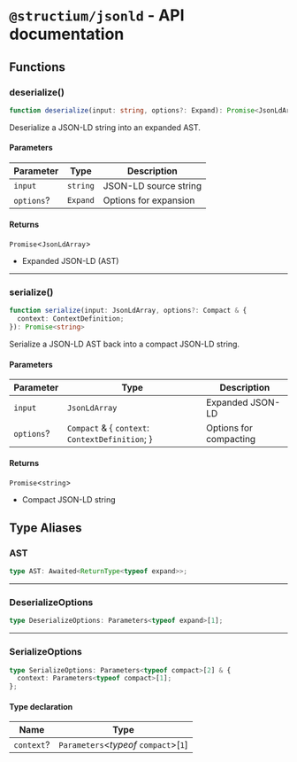 # `@structium/jsonld` - API documentation

## Functions

### deserialize()

```ts
function deserialize(input: string, options?: Expand): Promise<JsonLdArray>
```

Deserialize a JSON-LD string into an expanded AST.

#### Parameters

| Parameter | Type | Description |
| ------ | ------ | ------ |
| `input` | `string` | JSON-LD source string |
| `options`? | `Expand` | Options for expansion |

#### Returns

`Promise`\<`JsonLdArray`\>

- Expanded JSON-LD (AST)

***

### serialize()

```ts
function serialize(input: JsonLdArray, options?: Compact & {
  context: ContextDefinition;
}): Promise<string>
```

Serialize a JSON-LD AST back into a compact JSON-LD string.

#### Parameters

| Parameter | Type | Description |
| ------ | ------ | ------ |
| `input` | `JsonLdArray` | Expanded JSON-LD |
| `options`? | `Compact` & \{ `context`: `ContextDefinition`; \} | Options for compacting |

#### Returns

`Promise`\<`string`\>

- Compact JSON-LD string

## Type Aliases

### AST

```ts
type AST: Awaited<ReturnType<typeof expand>>;
```

***

### DeserializeOptions

```ts
type DeserializeOptions: Parameters<typeof expand>[1];
```

***

### SerializeOptions

```ts
type SerializeOptions: Parameters<typeof compact>[2] & {
  context: Parameters<typeof compact>[1];
};
```

#### Type declaration

| Name | Type |
| ------ | ------ |
| `context`? | `Parameters`\<*typeof* `compact`\>\[`1`\] |
